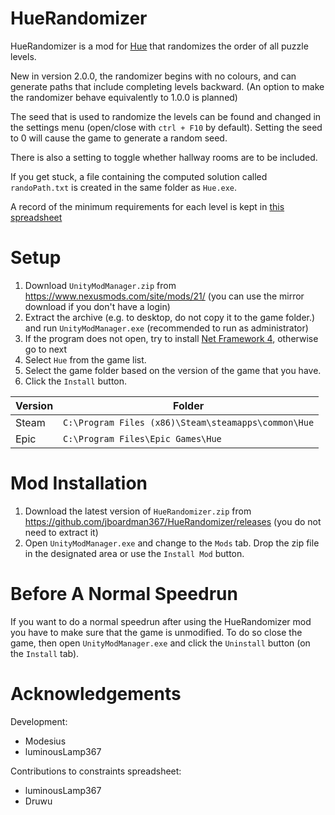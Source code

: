 # HueRandomizer
HueRandomizer is a mod for [Hue](https://www.huethegame.com/) that randomizes the order of all puzzle levels.

New in version 2.0.0, the randomizer begins with no colours, and can generate paths that include completing levels backward. (An option to make the randomizer behave equivalently to 1.0.0 is planned)

The seed that is used to randomize the levels can be found and changed in the settings menu (open/close with `ctrl + F10` by default).
Setting the seed to 0 will cause the game to generate a random seed.

There is also a setting to toggle whether hallway rooms are to be included.

If you get stuck, a file containing the computed solution called `randoPath.txt` is created in the same folder as `Hue.exe`.

A record of the minimum requirements for each level is kept in [this spreadsheet](https://docs.google.com/spreadsheets/d/1TzeneD9vT-d-aaSYlykEpIK6WxXXFhot4BF3BWjdtfI)

# Setup

1. Download `UnityModManager.zip` from https://www.nexusmods.com/site/mods/21/ (you can use the mirror download if you don't have a login)
1. Extract the archive (e.g. to desktop, do not copy it to the game folder.) and run `UnityModManager.exe` (recommended to run as administrator)
1. If the program does not open, try to install [Net Framework 4](https://dotnet.microsoft.com/download/dotnet-framework-runtime/), otherwise go to next
1. Select `Hue` from the game list.
1. Select the game folder based on the version of the game that you have.
1. Click the `Install` button.

Version | Folder
------------|-------------------------
Steam | `C:\Program Files (x86)\Steam\steamapps\common\Hue`
Epic | `C:\Program Files\Epic Games\Hue`

# Mod Installation
1. Download the latest version of `HueRandomizer.zip` from https://github.com/jboardman367/HueRandomizer/releases (you do not need to extract it)
1. Open `UnityModManager.exe` and change to the `Mods` tab. Drop the zip file in the designated area or use the `Install Mod` button.

# Before A Normal Speedrun
If you want to do a normal speedrun after using the HueRandomizer mod you have to make sure that the game is unmodified.
To do so close the game, then open `UnityModManager.exe` and click the `Uninstall` button (on the `Install` tab).

# Acknowledgements

Development:

- Modesius
- luminousLamp367

Contributions to constraints spreadsheet:

- luminousLamp367
- Druwu
